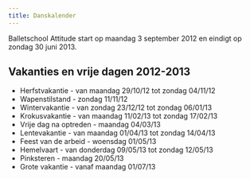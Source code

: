 ```yaml
---
title: Danskalender
---
```

Balletschool Attitude start op maandag 3 september 2012 en eindigt op zondag 30 juni 2013.

## Vakanties en vrije dagen 2012-2013

* Herfstvakantie        - van maandag 29/10/12 tot zondag 04/11/12
* Wapenstilstand        - zondag 11/11/12
* Wintervakantie        - van zondag 23/12/12 tot zondag 06/01/13
* Krokusvakantie        - van maandag 11/02/13 tot zondag 17/02/13
* Vrije dag na optreden - maandag 04/03/13
* Lentevakantie         - van maandag 01/04/13 tot zondag 14/04/13
* Feest van de arbeid   - woensdag 01/05/13
* Hemelvaart            - van donderdag 09/05/13 tot zondag 12/05/13
* Pinksteren            - maandag 20/05/13
* Grote vakantie        - vanaf maandag 01/07/13
